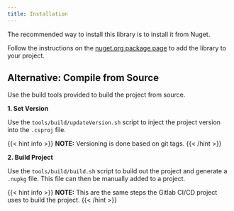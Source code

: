 ```yaml
---
title: Installation
---
```


The recommended way to install this library is to install it from Nuget.

Follow the instructions on the [nuget.org package page](https://www.nuget.org/packages/PerformanceRecorder/) to add the library to your project.

## Alternative: Compile from Source

Use the build tools provided to build the project from source.

**1. Set Version**

Use the `tools/build/updateVersion.sh` script to inject the project version into the `.csproj` file.

{{< hint info >}}
**NOTE:** Versioning is done based on git tags.
{{< /hint >}}

**2. Build Project**

Use the `tools/build/build.sh` script to build out the project and generate a `.nupkg` file.
This file can then be manually added to a project.

{{< hint info >}}
**NOTE:** This are the same steps the Gitlab CI/CD project uses to build the project.
{{< /hint >}}

